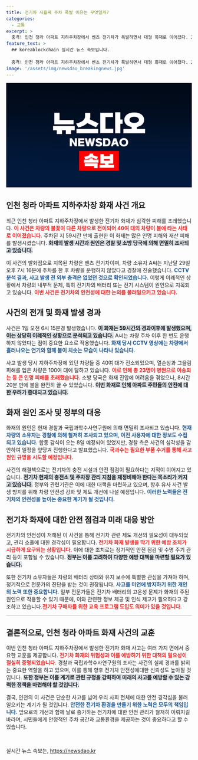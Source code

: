 ```yaml
---
title: 전기차 사흘째 주차 폭발 이유는 무엇일까?
categories:
  - 교통
excerpt: >
  충격! 인천 청라 아파트 지하주차장에서 벤츠 전기차가 폭발하면서 대형 화재로 이어졌다. 23명이 병원으로 이송되고, 수십 대 차량이 피해를 입은 이번 사건의 전말은? 클릭하여 자세히 알아보세요!
feature_text: >
  ## koreablockchain 실시간 뉴스 속보입니다.

  충격! 인천 청라 아파트 지하주차장에서 벤츠 전기차가 폭발하면서 대형 화재로 이어졌다. 23명이 병원으로 이송되고, 수십 대 차량이 피해를 입은 이번 사건의 전말은? 클릭하여 자세히 알아보세요!
image: '/assets/img/newsdao_breakingnews.jpg'
---
```


<p><img src="/assets/img/newsdao_breakingnews.jpg" alt="koreablockchain 속보" /></p>

<h2 data-ke-size="size26">인천 청라 아파트 지하주차장 화재 사건 개요</h2>

<p data-ke-size="size16">최근 인천 청라 아파트 지하주차장에서 발생한 전기차 화재가 심각한 피해를 초래했습니다. <b><span style="color: #ee2323;">이 사건은 차량의 불꽃이 다른 차량으로 전이되어 40여 대의 차량이 불에 타는 사태로 이어졌습니다.</span></b> 주차된 지 59시간 만에 출현한 이 화재는 많은 인명 피해와 재산 피해를 발생시켰습니다. <b><span style="background-color: #21538527;">화재의 발생 시간과 원인은 경찰 및 소방 당국에 의해 면밀히 조사되고 있습니다.</span></b></p>

<p data-ke-size="size16">이 사건의 발화점으로 지목된 차량은 벤츠 전기차이며, 차량 소유자 A씨는 지난달 29일 오후 7시 16분에 주차를 한 후 차량을 운행하지 않았다고 경찰에 진술했습니다. <b><span style="color: #1a5490;">CCTV 분석 결과, 사고 발생 전 외부 충격은 없었던 것으로 확인되었습니다.</span></b> 이렇게 이례적인 상황에서 차량의 내부적 문제, 특히 전기차의 배터리 또는 전기 시스템이 원인으로 지목되고 있습니다. <b><span style="color: #ee2323;">이번 사건은 전기차의 안전성에 대한 논의를 불러일으키고 있습니다.</span></b></p>

<h2 data-ke-size="size26">사건의 전개 및 화재 발생 경과</h2>

<p data-ke-size="size16">사건은 1일 오전 6시 15분경 발생했습니다. <b><span style="background-color: #21538527;">이 화재는 59시간의 경과이후에 발생했으며, 이는 상당히 이례적인 상황으로 분석되고 있습니다.</span></b> A씨는 차량 주차 이후 한 번도 운행하지 않았다는 점이 중요한 요소로 작용했습니다. <b><span style="color: #1a5490;">화재 당시 CCTV 영상에는 차량에서 흘러나오는 연기와 함께 불이 치솟는 모습이 나타나 있습니다.</span></b></p>

<p data-ke-size="size16">사고 발생 당시 지하주차장에 있던 차량들 중 40여 대가 전소되었으며, 열손상과 그을림 피해를 입은 차량은 100여 대에 달하고 있습니다. <b><span style="color: #ee2323;">이로 인해 총 23명이 병원으로 이송되는 등 큰 인명 피해를 초래했습니다.</span></b> 소방 당국은 화재 진압에 어려움을 겪었으나, 8시간 20분 만에 불을 완전히 끌 수 있었습니다. <b><span style="background-color: #21538527;">이번 화재로 인해 아파트 주민들의 안전에 대한 우려가 증대되고 있습니다.</span></b></p>

<h2 data-ke-size="size26">화재 원인 조사 및 정부의 대응</h2>

<p data-ke-size="size16">화재의 원인은 현재 경찰과 국립과학수사연구원에 의해 면밀히 조사되고 있습니다. <b><span style="color: #1a5490;">현재 차량의 소유자는 경찰에 의해 철저히 조사되고 있으며, 이전 사용자에 대한 정보도 수집되고 있습니다.</span></b> 합동 감식이 오는 8일 예정되어 있었지만, 경찰 측은 사건의 심각성을 감안하여 일정을 앞당겨 진행한다고 발표했습니다. <b><span style="color: #ee2323;">국과수는 필요한 부품 수거를 통해 사고 원인 규명을 시도할 예정입니다.</span></b></p>

<p data-ke-size="size16">사건의 해결책으로는 전기차의 충전 시설과 안전 점검이 필요하다는 지적이 이어지고 있습니다. <b><span style="background-color: #21538527;">전기차 현재의 충전소 및 주차장 관리 지침을 재정비해야 한다는 목소리가 커지고 있습니다.</span></b> 정부와 관련기관은 이에 대한 대책을 마련하고 있으며, 향후 유사 사건 발생 방지를 위해 차량 안전성 강화 및 제도 개선에 나설 예정입니다. <b><span style="color: #1a5490;">이러한 노력들은 전기차의 안전성을 높이는 중요한 계기가 될 것입니다.</span></b></p>

<h2 data-ke-size="size26">전기차 화재에 대한 안전 점검과 미래 대응 방안</h2>

<p data-ke-size="size16">전기차의 안전성이 저해된 이 사건을 통해 전기차 관련 제도 개선의 필요성이 대두되었고, 관리 소홀에 대한 경각심이 필요합니다. <b><span style="color: #ee2323;">전기차 화재 발생을 막기 위한 예방 조치가 시급하게 요구되는 상황입니다.</span></b> 이에 대한 조치로는 정기적인 안전 점검 및 수명 주기 관리 등이 포함될 수 있습니다. <b><span style="background-color: #21538527;">정부는 이를 고려하여 다양한 예방 대책을 마련할 필요가 있습니다.</span></b></p>

<p data-ke-size="size16">또한 전기차 소유자들은 차량의 배터리 상태와 유지 보수에 특별한 관심을 가져야 하며, 정기적으로 전문가의 진단을 받는 것이 권장됩니다. <b><span style="color: #1a5490;">사고를 미연에 방지하기 위한 개인의 노력 또한 중요합니다.</span></b> 일부 전문가들은 전기차 배터리의 고온성 문제가 화재의 주된 원인으로 작용할 수 있기 때문에, 이와 관련한 정보 제공 및 인식 제고가 필요하다고 강조하고 있습니다.<b><span style="color: #ee2323;">전기차 구매자를 위한 교육 프로그램 도입도 의미가 있을 것입니다.</span></b></p>

<hr style="height: 1px; border-width: 0; color: #aaa; background-color: #aaa;"/>

<h2 data-ke-size="size26">결론적으로, 인천 청라 아파트 화재 사건의 교훈</h2>

<p data-ke-size="size16">이번 인천 청라 아파트 지하주차장에서 발생한 전기차 화재 사고는 여러 가지 면에서 중요한 교훈을 제공합니다. <b><span style="color: #ee2323;">전기차 화재의 위험성과 이를 예방하기 위한 대책의 필요성이 절실히 증명되었습니다.</span></b> 경찰과 국립과학수사연구원의 조사는 사건의 실제 경과를 밝히는 중요한 역할을 하고 있으며, 이를 통해 향후 전기차 안전성에대한 신뢰성도 높아질 것입니다. <b><span style="background-color: #21538527;">또한 정부는 이를 계기로 관련 규정을 강화하여 미래의 사고를 예방할 수 있는 강력한 정책을 마련해야 할 것입니다.</span></b></p>

<p data-ke-size="size16">결국, 인천의 이 사건은 단순한 사고를 넘어 우리 사회 전체에 대한 안전 경각심을 불러일으키는 계기가 될 것입니다. <b><span style="color: #1a5490;">안전한 전기차 환경을 만들기 위한 노력은 모두의 책임입니다.</span></b> 앞으로의 개선과 함께 날로 증가하는 전기차에 대한 안전 관리가 철저히 이뤄지길 바라며, 시민들에게 안정적인 주차 공간과 교통환경을 제공하는 것이 중요하다고 할 수 있습니다.</p>

<p data-ke-size="size16">&nbsp;</p>
실시간 뉴스 속보는, <a href="https://newsdao.kr" rel="dofollow">https://newsdao.kr</a>


